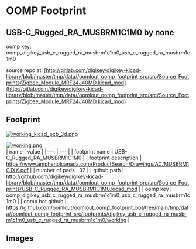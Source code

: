 # OOMP Footprint  
## USB-C_Rugged_RA_MUSBRM1C1M0  by none  
  
oomp key: oomp_digikey_usb_c_rugged_ra_musbrm1c1m0_usb_c_rugged_ra_musbrm1c1m0  
  
source repo at: [http://gitlab.com/digikey/digikey-kicad-library/blob/master/tmp/data//oomlout_oomp_footprint_src/src/Source_Footprints/Zigbee_Module_MRF24J40MD.kicad_mod](http://gitlab.com/digikey/digikey-kicad-library/blob/master/tmp/data//oomlout_oomp_footprint_src/src/Source_Footprints/Zigbee_Module_MRF24J40MD.kicad_mod)  
## Footprint  
  
[![working_kicad_pcb_3d.png](working_kicad_pcb_3d_600.png)](working_kicad_pcb_3d.png)  
  
[![working.png](working_600.png)](working.png)  
| name | value | 
| --- | --- | 
| footprint name | USB-C_Rugged_RA_MUSBRM1C1M0 | 
| footprint description | https://www.amphenolcanada.com/ProductSearch/Drawings/AC/MUSBRM1C1XX.pdf | 
| number of pads | 32 | 
| github path | http://github.com/digikey/digikey-kicad-library/blob/master/tmp/data//oomlout_oomp_footprint_src/src/Source_Footprints/USB-C_Rugged_RA_MUSBRM1C1M0.kicad_mod | 
| oomp key | oomp_digikey_usb_c_rugged_ra_musbrm1c1m0_usb_c_rugged_ra_musbrm1c1m0 | 
| oomp bot github | https://github.com/oomlout/oomlout_oomp_footprint_bot/tree/main/tmp/data//oomlout_oomp_footprint_src/footprints/digikey_usb_c_rugged_ra_musbrm1c1m0_usb_c_rugged_ra_musbrm1c1m0/working | 
## Images  
